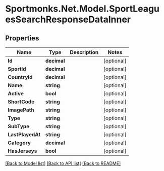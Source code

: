 # Sportmonks.Net.Model.SportLeaguesSearchResponseDataInner

## Properties

Name | Type | Description | Notes
------------ | ------------- | ------------- | -------------
**Id** | **decimal** |  | [optional] 
**SportId** | **decimal** |  | [optional] 
**CountryId** | **decimal** |  | [optional] 
**Name** | **string** |  | [optional] 
**Active** | **bool** |  | [optional] 
**ShortCode** | **string** |  | [optional] 
**ImagePath** | **string** |  | [optional] 
**Type** | **string** |  | [optional] 
**SubType** | **string** |  | [optional] 
**LastPlayedAt** | **string** |  | [optional] 
**Category** | **decimal** |  | [optional] 
**HasJerseys** | **bool** |  | [optional] 

[[Back to Model list]](../README.md#documentation-for-models) [[Back to API list]](../README.md#documentation-for-api-endpoints) [[Back to README]](../README.md)

